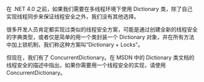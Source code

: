 在 .NET 4.0 之前，如果我们需要在多线程环境下使用 Dictionary 类，除了自己实现线程同步来保证线程安全之外，我们没有其他选择。

很多开发人员肯定都实现过类似的线程安全方案，可能是通过创建全新的线程安全的字典类型，或者仅是简单的用一个类封装一个 Dictionary 对象，并在所有方法中加上锁机制，我们称这种方案叫“Dictionary + Locks”。

但现在，我们有了 ConcurrentDictionary。在 MSDN 中的 Dictionary 类文档的线程安全的描述中指出，如果你需要用一个线程安全的实现，请使用 ConcurrentDictionary。

